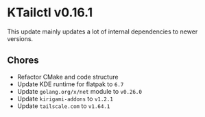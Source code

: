 # KTailctl v0.16.1

This update mainly updates a lot of internal dependencies to newer versions.

## Chores

- Refactor CMake and code structure
- Update KDE runtime for flatpak to `6.7`
- Update `golang.org/x/net` module to `v0.26.0`
- Update `kirigami-addons` to `v1.2.1`
- Update `tailscale.com` to `v1.64.1`
